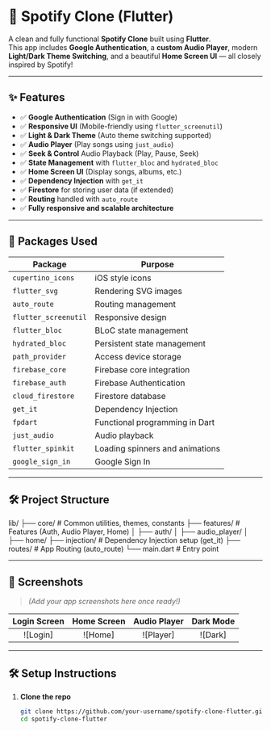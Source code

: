 # 🎵 Spotify Clone (Flutter)

A clean and fully functional **Spotify Clone** built using **Flutter**.  
This app includes **Google Authentication**, a **custom Audio Player**, modern **Light/Dark Theme Switching**, and a beautiful **Home Screen UI** — all closely inspired by Spotify!

---

## ✨ Features

- ✅ **Google Authentication** (Sign in with Google)
- ✅ **Responsive UI** (Mobile-friendly using `flutter_screenutil`)
- ✅ **Light & Dark Theme** (Auto theme switching supported)
- ✅ **Audio Player** (Play songs using `just_audio`)
- ✅ **Seek & Control** Audio Playback (Play, Pause, Seek)
- ✅ **State Management** with `flutter_bloc` and `hydrated_bloc`
- ✅ **Home Screen UI** (Display songs, albums, etc.)
- ✅ **Dependency Injection** with `get_it`
- ✅ **Firestore** for storing user data (if extended)
- ✅ **Routing** handled with `auto_route`
- ✅ **Fully responsive and scalable architecture**

---

## 🚀 Packages Used

| Package                  | Purpose                                 |
|---------------------------|-----------------------------------------|
| `cupertino_icons`         | iOS style icons                        |
| `flutter_svg`             | Rendering SVG images                   |
| `auto_route`              | Routing management                     |
| `flutter_screenutil`      | Responsive design                      |
| `flutter_bloc`            | BLoC state management                  |
| `hydrated_bloc`           | Persistent state management            |
| `path_provider`           | Access device storage                  |
| `firebase_core`           | Firebase core integration              |
| `firebase_auth`           | Firebase Authentication                |
| `cloud_firestore`         | Firestore database                     |
| `get_it`                  | Dependency Injection                   |
| `fpdart`                  | Functional programming in Dart         |
| `just_audio`              | Audio playback                         |
| `flutter_spinkit`         | Loading spinners and animations        |
| `google_sign_in`          | Google Sign In                         |

---

## 🛠️ Project Structure

lib/
 ├── core/            # Common utilities, themes, constants
 ├── features/        # Features (Auth, Audio Player, Home)
 │    ├── auth/
 │    ├── audio_player/
 │    ├── home/
 ├── injection/       # Dependency Injection setup (get_it)
 ├── routes/          # App Routing (auto_route)
 └── main.dart        # Entry point


---

## 📱 Screenshots

> *(Add your app screenshots here once ready!)*

| Login Screen | Home Screen | Audio Player | Dark Mode |
|:------------:|:-----------:|:------------:|:---------:|
| ![Login]     | ![Home]      | ![Player]     | ![Dark]  |

---

## 🛠 Setup Instructions

1. **Clone the repo**
   ```bash
   git clone https://github.com/your-username/spotify-clone-flutter.git
   cd spotify-clone-flutter
